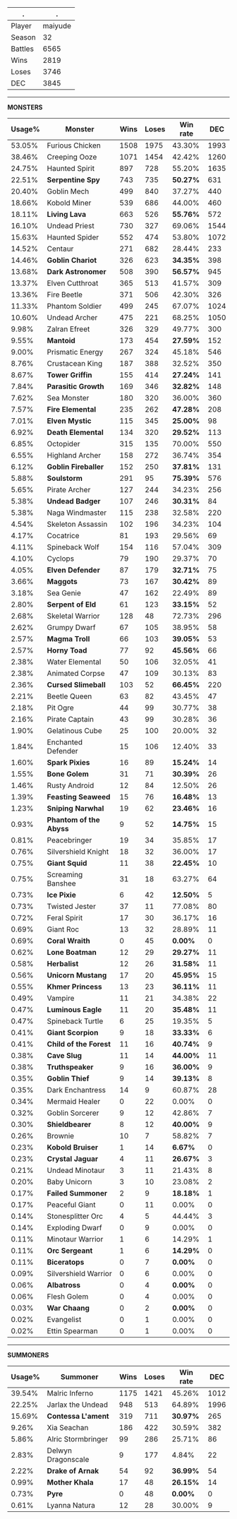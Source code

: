 .|.
|-|-
Player|maiyude
Season|32
Battles|6565
Wins|2819
Loses|3746
DEC|3845

---
**MONSTERS**

Usage%|Monster|Wins|Loses|Win rate|DEC|
-|-|-|-|-|-|
53.05%|Furious Chicken|1508|1975|43.30%|1993|
38.46%|Creeping Ooze|1071|1454|42.42%|1260|
24.75%|Haunted Spirit|897|728|55.20%|1635|
22.51%|**Serpentine Spy**|743|735|**50.27%**|631|
20.40%|Goblin Mech|499|840|37.27%|440|
18.66%|Kobold Miner|539|686|44.00%|460|
18.11%|**Living Lava**|663|526|**55.76%**|572|
16.10%|Undead Priest|730|327|69.06%|1544|
15.63%|Haunted Spider|552|474|53.80%|1072|
14.52%|Centaur|271|682|28.44%|233|
14.46%|**Goblin Chariot**|326|623|**34.35%**|398|
13.68%|**Dark Astronomer**|508|390|**56.57%**|945|
13.37%|Elven Cutthroat|365|513|41.57%|309|
13.36%|Fire Beetle|371|506|42.30%|326|
11.33%|Phantom Soldier|499|245|67.07%|1024|
10.60%|Undead Archer|475|221|68.25%|1050|
9.98%|Zalran Efreet|326|329|49.77%|300|
9.55%|**Mantoid**|173|454|**27.59%**|152|
9.00%|Prismatic Energy|267|324|45.18%|546|
8.76%|Crustacean King|187|388|32.52%|350|
8.67%|**Tower Griffin**|155|414|**27.24%**|141|
7.84%|**Parasitic Growth**|169|346|**32.82%**|148|
7.62%|Sea Monster|180|320|36.00%|360|
7.57%|**Fire Elemental**|235|262|**47.28%**|208|
7.01%|**Elven Mystic**|115|345|**25.00%**|98|
6.92%|**Death Elemental**|134|320|**29.52%**|113|
6.85%|Octopider|315|135|70.00%|550|
6.55%|Highland Archer|158|272|36.74%|354|
6.12%|**Goblin Fireballer**|152|250|**37.81%**|131|
5.88%|**Soulstorm**|291|95|**75.39%**|576|
5.65%|Pirate Archer|127|244|34.23%|256|
5.38%|**Undead Badger**|107|246|**30.31%**|84|
5.38%|Naga Windmaster|115|238|32.58%|220|
4.54%|Skeleton Assassin|102|196|34.23%|104|
4.17%|Cocatrice|81|193|29.56%|69|
4.11%|Spineback Wolf|154|116|57.04%|309|
4.10%|Cyclops|79|190|29.37%|70|
4.05%|**Elven Defender**|87|179|**32.71%**|75|
3.66%|**Maggots**|73|167|**30.42%**|89|
3.18%|Sea Genie|47|162|22.49%|89|
2.80%|**Serpent of Eld**|61|123|**33.15%**|52|
2.68%|Skeletal Warrior|128|48|72.73%|296|
2.62%|Grumpy Dwarf|67|105|38.95%|58|
2.57%|**Magma Troll**|66|103|**39.05%**|53|
2.57%|**Horny Toad**|77|92|**45.56%**|66|
2.38%|Water Elemental|50|106|32.05%|41|
2.38%|Animated Corpse|47|109|30.13%|83|
2.36%|**Cursed Slimeball**|103|52|**66.45%**|220|
2.21%|Beetle Queen|63|82|43.45%|47|
2.18%|Pit Ogre|44|99|30.77%|38|
2.16%|Pirate Captain|43|99|30.28%|36|
1.90%|Gelatinous Cube|25|100|20.00%|32|
1.84%|Enchanted Defender|15|106|12.40%|33|
1.60%|**Spark Pixies**|16|89|**15.24%**|14|
1.55%|**Bone Golem**|31|71|**30.39%**|26|
1.46%|Rusty Android|12|84|12.50%|26|
1.39%|**Feasting Seaweed**|15|76|**16.48%**|13|
1.23%|**Sniping Narwhal**|19|62|**23.46%**|16|
0.93%|**Phantom of the Abyss**|9|52|**14.75%**|15|
0.81%|Peacebringer|19|34|35.85%|17|
0.76%|Silvershield Knight|18|32|36.00%|17|
0.75%|**Giant Squid**|11|38|**22.45%**|10|
0.75%|Screaming Banshee|31|18|63.27%|64|
0.73%|**Ice Pixie**|6|42|**12.50%**|5|
0.73%|Twisted Jester|37|11|77.08%|80|
0.72%|Feral Spirit|17|30|36.17%|16|
0.69%|Giant Roc|13|32|28.89%|11|
0.69%|**Coral Wraith**|0|45|**0.00%**|0|
0.62%|**Lone Boatman**|12|29|**29.27%**|11|
0.58%|**Herbalist**|12|26|**31.58%**|11|
0.56%|**Unicorn Mustang**|17|20|**45.95%**|15|
0.55%|**Khmer Princess**|13|23|**36.11%**|11|
0.49%|Vampire|11|21|34.38%|22|
0.47%|**Luminous Eagle**|11|20|**35.48%**|11|
0.47%|Spineback Turtle|6|25|19.35%|5|
0.41%|**Giant Scorpion**|9|18|**33.33%**|6|
0.41%|**Child of the Forest**|11|16|**40.74%**|9|
0.38%|**Cave Slug**|11|14|**44.00%**|11|
0.38%|**Truthspeaker**|9|16|**36.00%**|9|
0.35%|**Goblin Thief**|9|14|**39.13%**|8|
0.35%|Dark Enchantress|14|9|60.87%|28|
0.34%|Mermaid Healer|0|22|0.00%|0|
0.32%|Goblin Sorcerer|9|12|42.86%|7|
0.30%|**Shieldbearer**|8|12|**40.00%**|9|
0.26%|Brownie|10|7|58.82%|7|
0.23%|**Kobold Bruiser**|1|14|**6.67%**|0|
0.23%|**Crystal Jaguar**|4|11|**26.67%**|3|
0.21%|Undead Minotaur|3|11|21.43%|8|
0.20%|Baby Unicorn|3|10|23.08%|2|
0.17%|**Failed Summoner**|2|9|**18.18%**|1|
0.17%|Peaceful Giant|0|11|0.00%|0|
0.14%|Stonesplitter Orc|4|5|44.44%|3|
0.14%|Exploding Dwarf|0|9|0.00%|0|
0.11%|Minotaur Warrior|1|6|14.29%|1|
0.11%|**Orc Sergeant**|1|6|**14.29%**|0|
0.11%|**Biceratops**|0|7|**0.00%**|0|
0.09%|Silvershield Warrior|0|6|0.00%|0|
0.06%|**Albatross**|0|4|**0.00%**|0|
0.06%|Flesh Golem|0|4|0.00%|0|
0.03%|**War Chaang**|0|2|**0.00%**|0|
0.02%|Evangelist|0|1|0.00%|0|
0.02%|Ettin Spearman|0|1|0.00%|0|

---
**SUMMONERS**

Usage%|Summoner|Wins|Loses|Win rate|DEC|
-|-|-|-|-|-|
39.54%|Malric Inferno|1175|1421|45.26%|1012|
22.25%|Jarlax the Undead|948|513|64.89%|1996|
15.69%|**Contessa L'ament**|319|711|**30.97%**|265|
9.26%|Xia Seachan|186|422|30.59%|382|
5.86%|Alric Stormbringer|99|286|25.71%|86|
2.83%|Delwyn Dragonscale|9|177|4.84%|22|
2.22%|**Drake of Arnak**|54|92|**36.99%**|54|
0.99%|**Mother Khala**|17|48|**26.15%**|14|
0.73%|**Pyre**|0|48|**0.00%**|0|
0.61%|Lyanna Natura|12|28|30.00%|9|
